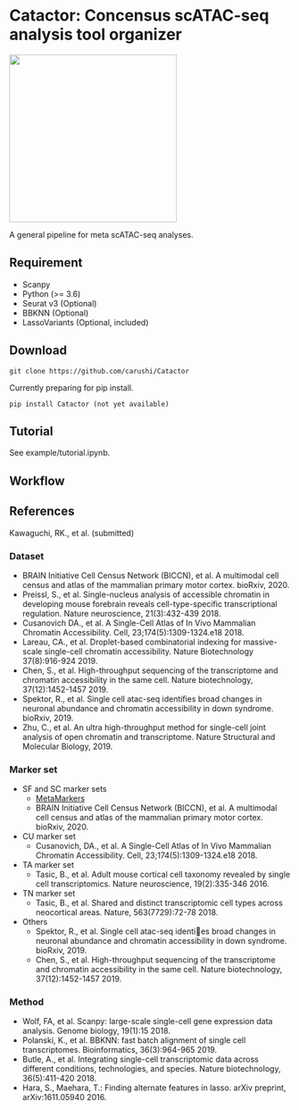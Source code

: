 # Catactor: Concensus scATAC-seq analysis tool organizer
<img src="https://dl.dropboxusercontent.com/s/mgv0mmx0p0rctvm/logo_catactor.png?dl=0" width="300">

A general pipeline for meta scATAC-seq analyses.

## Requirement
* Scanpy
* Python (>= 3.6)
* Seurat v3 (Optional)
* BBKNN (Optional)
* LassoVariants (Optional, included)

## Download

```
git clone https://github.com/carushi/Catactor
```

Currently preparing for pip install.
```
pip install Catactor (not yet available)
```

## Tutorial
See example/tutorial.ipynb.

## Workflow



## References
Kawaguchi, RK., et al. (submitted)
### Dataset
* BRAIN Initiative Cell Census Network (BICCN), et al. A multimodal cell census and atlas of the mammalian primary motor cortex. bioRxiv, 2020.
* Preissl, S., et al. Single-nucleus analysis of accessible chromatin in developing mouse forebrain reveals cell-type-specific transcriptional regulation. Nature neuroscience, 21(3):432-439 2018.
* Cusanovich DA., et al. A Single-Cell Atlas of In Vivo Mammalian Chromatin Accessibility. Cell, 23;174(5):1309-1324.e18 2018.
* Lareau, CA., et al. Droplet-based combinatorial indexing for massive-scale single-cell
chromatin accessibility. Nature Biotechnology 37(8):916-924 2019.
* Chen, S., et al. High-throughput sequencing of the transcriptome and chromatin accessibility
in the same cell. Nature biotechnology, 37(12):1452-1457 2019.
* Spektor, R., et al. Single cell atac-seq identifies broad changes in neuronal abundance and chromatin accessibility in down syndrome. bioRxiv, 2019.
* Zhu, C., et al. An ultra high-throughput method for single-cell joint analysis of open chromatin and transcriptome. Nature Structural and Molecular Biology, 2019.

### Marker set
* SF and SC marker sets
    * [MetaMarkers](https://github.com/gillislab/MetaMarkers)
    * BRAIN Initiative Cell Census Network (BICCN), et al. A multimodal cell census and atlas of the mammalian primary motor cortex.  bioRxiv, 2020.
* CU marker set
    * Cusanovich, DA., et al. A Single-Cell Atlas of In Vivo Mammalian Chromatin Accessibility. Cell, 23;174(5):1309-1324.e18 2018.
* TA marker set
    * Tasic, B., et al. Adult mouse cortical cell taxonomy revealed by single cell transcriptomics. Nature neuroscience, 19(2):335-346 2016.
* TN marker set
    * Tasic, B., et al. Shared and distinct transcriptomic cell types across neocortical areas. Nature, 563(7729):72-78 2018.
* Others
    * Spektor, R., et al. Single cell atac-seq identies broad changes in neuronal abundance and chromatin accessibility in down syndrome. bioRxiv, 2019.
    * Chen, S., et al. High-throughput sequencing of the transcriptome and chromatin accessibility
in the same cell. Nature biotechnology, 37(12):1452-1457 2019.

### Method
* Wolf, FA, et al. Scanpy: large-scale single-cell gene expression data analysis. Genome biology, 19(1):15 2018.
* Polanski, K., et al. BBKNN: fast batch alignment of single cell transcriptomes. Bioinformatics, 36(3):964-965 2019.
* Butle, A., et al. Integrating single-cell transcriptomic data across different conditions, technologies, and species. Nature biotechnology, 36(5):411-420 2018.
* Hara, S., Maehara, T.: Finding alternate features in lasso. arXiv preprint, arXiv:1611.05940 2016.
